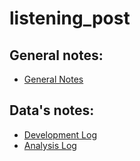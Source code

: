 # listening_post

## General notes:
 - [General Notes](general_notes.md)
## Data's notes:
- [Development Log](devnotes.md)
- [Analysis Log](devnotes.md)
